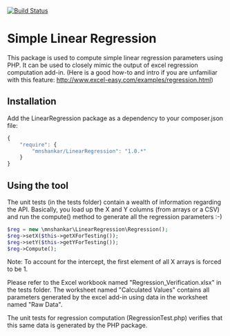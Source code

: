 [![Build Status](https://travis-ci.org/mnshankar/linear-regression.png)](https://travis-ci.org/mnshankar/linear-regression)

Simple Linear Regression
========================

This package is used to compute simple linear regression parameters using PHP.
It can be used to closely mimic the output of excel regression computation add-in.
(Here is a good how-to and intro if you are unfamiliar with this feature: http://www.excel-easy.com/examples/regression.html)

Installation
------------

Add the LinearRegression package as a dependency to your composer.json file:

```javascript
{
    "require": {
        "mnshankar/LinearRegression": "1.0.*"
    }
}
```

Using the tool
--------------
The unit tests (in the tests folder) contain a wealth of information regarding the API.
Basically, you load up the X and Y columns (from arrays or a CSV) and run the compute() method
to generate all the regression parameters :-)
```php
$reg = new \mnshankar\LinearRegression\Regression();
$reg->setX($this->getXForTesting());
$reg->setY($this->getYForTesting());
$reg->Compute();
```
Note: To account for the intercept, the first element of all X arrays is forced to be 1. 

Please refer to the Excel workbook named "Regression_Verification.xlsx" in the tests folder. 
The worksheet named "Calculated Values" contains all parameters generated by the excel add-in 
using data in the worksheet named "Raw Data". 

The unit tests for regression computation (RegressionTest.php) verifies that this 
same data is generated by the PHP package.

